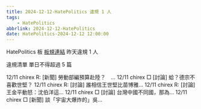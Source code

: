 ```yaml
---
title: 2024-12-12-HatePolitics 違規 1 人
tags:
    - HatePolitics
abbrlink: 2024-12-12-HatePolitics
date: HatePolitics-2024-12-12 12:00:00
---
```

HatePolitics 板 [板規連結](https://www.ptt.cc/bbs/HatePolitics/M.1617115262.A.D60.html)
昨天違規 1 人
<!-- more -->

違規清單
單日不得超過 5 篇

12/11 chirex R: [新聞] 勞動部編預算赴陸？　…
12/11 chirex □ [討論] 蛤？德宗不喜歡世堅？
12/11 chirex R: [討論] 誰相信王世堅比苗博雅…
12/11 chirex R: [討論] 王金平動怒：沈伯洋這…
12/11 chirex □ [討論] 台灣中國不同國，那為…
12/11 chirex □ [新聞] 談「宇宙大爆炸的」吳…